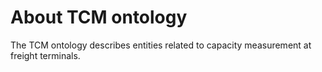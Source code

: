 About TCM ontology
===================
The TCM ontology describes entities related to capacity measurement at freight terminals. 
